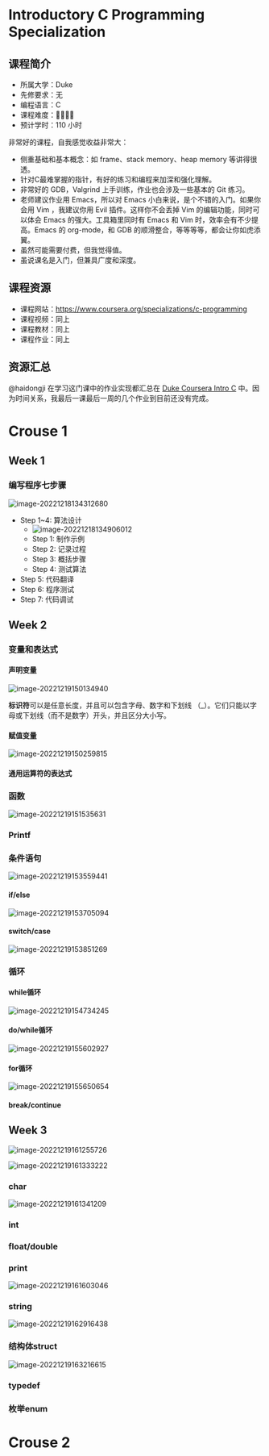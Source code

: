 # Introductory C Programming Specialization

## 课程简介

- 所属大学：Duke
- 先修要求：无
- 编程语言：C
- 课程难度：🌟🌟🌟🌟
- 预计学时：110 小时

非常好的课程，自我感觉收益非常大：

- 侧重基础和基本概念：如 frame、stack memory、heap memory 等讲得很透。
- 针对C最难掌握的指针，有好的练习和编程来加深和强化理解。
- 非常好的 GDB，Valgrind 上手训练，作业也会涉及一些基本的 Git 练习。
- 老师建议作业用 Emacs，所以对 Emacs 小白来说，是个不错的入门。如果你会用 Vim ，我建议你用 Evil 插件。这样你不会丢掉 Vim 的编辑功能，同时可以体会 Emacs 的强大。工具箱里同时有 Emacs 和 Vim 时，效率会有不少提高。Emacs 的 org-mode，和 GDB 的顺滑整合，等等等等，都会让你如虎添翼。
- 虽然可能需要付费，但我觉得值。
- 虽说课名是入门，但兼具广度和深度。

## 课程资源

- 课程网站：https://www.coursera.org/specializations/c-programming
- 课程视频：同上
- 课程教材：同上
- 课程作业：同上

## 资源汇总

@haidongji 在学习这门课中的作业实现都汇总在 [Duke Coursera Intro C](https://code.haidongji.com/Duke_Coursera_Intro_C/) 中。因为时间关系，我最后一课最后一周的几个作业到目前还没有完成。

# Crouse 1

## Week 1

### 编写程序七步骤

![image-20221218134312680](https://s2.loli.net/2022/12/18/sKF7Gfhcq4ioE6y.png)

- Step 1~4: 算法设计
  - ![image-20221218134906012](https://s2.loli.net/2022/12/18/WftgYInLaV4zODo.png)
  - Step 1: 制作示例
  - Step 2: 记录过程
  - Step 3: 概括步骤
  - Step 4:  测试算法
- Step 5: 代码翻译
- Step 6: 程序测试
- Step 7: 代码调试

## Week 2

### 变量和表达式

#### 声明变量

![image-20221219150134940](https://s2.loli.net/2022/12/19/rRVetY3P5mGOqpx.png)

**标识符**可以是任意长度，并且可以包含字母、数字和下划线 （_）。它们只能以字母或下划线（而不是数字）开头，并且区分大小写。

#### 赋值变量

![image-20221219150259815](https://s2.loli.net/2022/12/19/5G6AUW9VsZuhMam.png)

#### 通用运算符的表达式

### 函数

![image-20221219151535631](https://s2.loli.net/2022/12/19/whdC23kTnNBSamZ.png)

### Printf

### 条件语句

![image-20221219153559441](https://s2.loli.net/2022/12/19/EAeVh5JZIWRpGmQ.png)

#### if/else

![image-20221219153705094](https://s2.loli.net/2022/12/19/sP9QV3vaYS5idku.png)

#### switch/case

![image-20221219153851269](https://s2.loli.net/2022/12/19/yGaQmx4LRDHXpPE.png)

### 循环

#### while循环

![image-20221219154734245](https://s2.loli.net/2022/12/19/ZL8QrfeXWlcibAk.png)

#### do/while循环

![image-20221219155602927](https://s2.loli.net/2022/12/19/6syYpRQZWlb9Gqo.png)

#### for循环

![image-20221219155650654](https://s2.loli.net/2022/12/19/XtF7RVpAJ4l8aCT.png)

#### break/continue

## Week 3

![image-20221219161255726](https://s2.loli.net/2022/12/19/2cdJMm3viSUo4GF.png)

![image-20221219161333222](https://s2.loli.net/2022/12/19/aLOvwkyTSufzMin.png)

### char

![image-20221219161341209](https://s2.loli.net/2022/12/19/R7A5p4Jd2vzWL9m.png)

### int

### float/double

### print

![image-20221219161603046](https://s2.loli.net/2022/12/19/4gxm6ejPGNiuyZY.png)

### string

![image-20221219162916438](https://s2.loli.net/2022/12/19/rj6fcH5ya1idqNJ.png)

### 结构体struct

![image-20221219163216615](https://s2.loli.net/2022/12/19/gxQpmPXU7at3vdY.png)

### typedef

### 枚举enum

# Crouse 2

